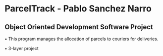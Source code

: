 # ParcelTrack - Pablo Sanchez Narro

## Object Oriented Development Software Project


• This program manages the allocation of parcels to couriers for deliveries.


• 3-layer project
